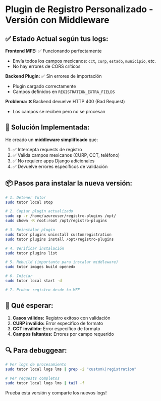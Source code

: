 # Plugin de Registro Personalizado - Versión con Middleware

## ✅ Estado Actual según tus logs:

**Frontend MFE:** ✅ Funcionando perfectamente
- Envía todos los campos mexicanos: `cct`, `curp`, `estado`, `municipio`, etc.
- No hay errores de CORS críticos

**Backend Plugin:** ✅ Sin errores de importación
- Plugin cargado correctamente
- Campos definidos en `REGISTRATION_EXTRA_FIELDS`

**Problema:** ❌ Backend devuelve HTTP 400 (Bad Request)
- Los campos se reciben pero no se procesan

## 🚀 Solución Implementada:

He creado un **middleware simplificado** que:
1. ✅ Intercepta requests de registro
2. ✅ Valida campos mexicanos (CURP, CCT, teléfono)  
3. ✅ No requiere apps Django adicionales
4. ✅ Devuelve errores específicos de validación

## 📦 Pasos para instalar la nueva versión:

```bash
# 1. Detener Tutor
sudo tutor local stop

# 2. Copiar plugin actualizado
sudo cp -r /home/azureuser/registro-plugins /opt/
sudo chown -R root:root /opt/registro-plugins

# 3. Reinstalar plugin
sudo tutor plugins uninstall customregistration
sudo tutor plugins install /opt/registro-plugins

# 4. Verificar instalación
sudo tutor plugins list

# 5. Rebuild (importante para instalar middleware)
sudo tutor images build openedx

# 6. Iniciar
sudo tutor local start -d

# 7. Probar registro desde tu MFE
```

## 🧪 Qué esperar:

1. **Casos válidos:** Registro exitoso con validación
2. **CURP inválido:** Error específico de formato
3. **CCT inválido:** Error específico de formato  
4. **Campos faltantes:** Errores por campo requerido

## 🔍 Para debuggear:

```bash
# Ver logs de procesamiento
sudo tutor local logs lms | grep -i "custom\|registration"

# Ver requests completos  
sudo tutor local logs lms | tail -f
```

Prueba esta versión y comparte los nuevos logs!
